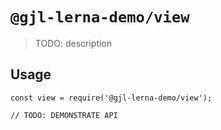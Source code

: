 # `@gjl-lerna-demo/view`

> TODO: description

## Usage

```
const view = require('@gjl-lerna-demo/view');

// TODO: DEMONSTRATE API
```

